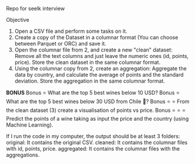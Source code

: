 Repo for seelk interview

Objective 
1. Open a CSV file and perform some tasks on it.
2. Create a copy of the Dataset in a columnar format (You can choose between Parquet or ORC) and save it.
3. Open the columnar file from 2, and create a new "clean" dataset:
 Remove all the text columns and just leave the numeric ones (id, points, price).
Store the clean dataset in the same columnar format.
4. Using the columnar copy from 2, create an aggregation:
Aggregate the data by country, and calculate the average of points and the standard deviation.
Store the aggregation in the same columnar format.

**BONUS**
Bonus ⭐ What are the top 5 best wines below 10 USD?
Bonus ⭐ What are the top 5 best wines below 30 USD from Chile 🗿?
Bonus ⭐ ⭐  From the clean dataset (3) create a visualisation of points vs price.
Bonus ⭐ ⭐ ⭐ Predict the points of a wine taking as input the price and the country (using Machine Learning).


If I run the code in my computer, the output should be at least 3 folders:
original: It contains the original CSV.
cleaned: It contains the columnar files with id, points, price.
aggregated: It contains the columnar files with the aggregations.